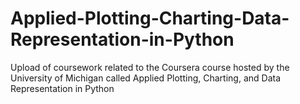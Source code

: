 # Applied-Plotting-Charting-Data-Representation-in-Python

Upload of coursework related to the Coursera course hosted by the University of Michigan called Applied Plotting, Charting, and Data Representation in Python
